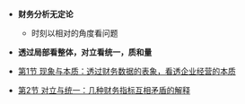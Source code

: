 * **财务分析无定论**
    * 时刻以相对的角度看问题

* **透过局部看整体，对立看统一，质和量**

* [第1节 现象与本质：透过财务数据的表象，看透企业经营的本质](ch02p01.md)
* [第2节 对立与统一：几种财务指标互相矛盾的解释](ch02p01.md)


